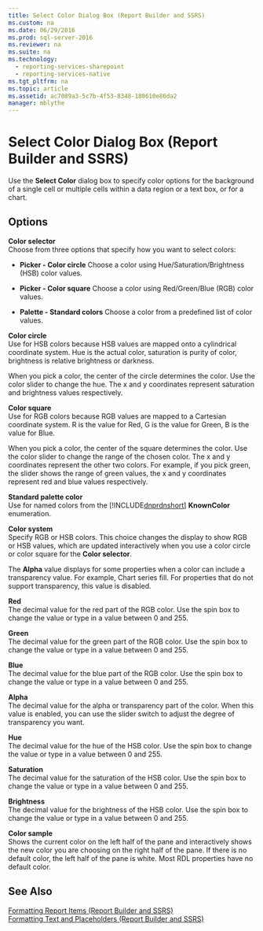 ```yaml
---
title: Select Color Dialog Box (Report Builder and SSRS)
ms.custom: na
ms.date: 06/29/2016
ms.prod: sql-server-2016
ms.reviewer: na
ms.suite: na
ms.technology: 
  - reporting-services-sharepoint
  - reporting-services-native
ms.tgt_pltfrm: na
ms.topic: article
ms.assetid: ac7089a3-5c7b-4f53-8348-180610e86da2
manager: mblythe
---
```

# Select Color Dialog Box (Report Builder and SSRS)
Use the **Select Color** dialog box to specify color options for the background of a single cell or multiple cells within a data region or a text box, or for a chart.  
  
## Options  
 **Color selector**  
 Choose from three options that specify how you want to select colors:  
  
-   **Picker - Color circle** Choose a color using Hue/Saturation/Brightness (HSB) color values.  
  
-   **Picker - Color square** Choose a color using Red/Green/Blue (RGB) color values.  
  
-   **Palette - Standard colors** Choose a color from a predefined list of color values.  
  
 **Color circle**  
 Use for HSB colors because HSB values are mapped onto a cylindrical coordinate system. Hue is the actual color, saturation is purity of color, brightness is relative brightness or darkness.  
  
 When you pick a color, the center of the circle determines the color. Use the color slider to change the hue. The x and y coordinates represent saturation and brightness values respectively.  
  
 **Color square**  
 Use for RGB colors because RGB values are mapped to a Cartesian coordinate system. R is the value for Red, G is the value for Green, B is the value for Blue.  
  
 When you pick a color, the center of the square determines the color. Use the color slider to change the range of the chosen color. The x and y coordinates represent the other two colors. For example, if you pick green, the slider shows the range of green values, the x and y coordinates represent red and blue values respectively.  
  
 **Standard palette color**  
 Use for named colors from the [!INCLUDE[dnprdnshort](../../Topics/TopicNameContainA/includes/dnprdnshort_md.md)] **KnownColor** enumeration.  
  
 **Color system**  
 Specify RGB or HSB colors. This choice changes the display to show RGB or HSB values, which are updated interactively when you use a color circle or color square for the **Color selector**.  
  
 The **Alpha** value displays for some properties when a color can include a transparency value. For example, Chart series fill. For properties that do not support transparency, this value is disabled.  
  
 **Red**  
 The decimal value for the red part of the RGB color. Use the spin box to change the value or type in a value between 0 and 255.  
  
 **Green**  
 The decimal value for the green part of the RGB color. Use the spin box to change the value or type in a value between 0 and 255.  
  
 **Blue**  
 The decimal value for the blue part of the RGB color. Use the spin box to change the value or type in a value between 0 and 255.  
  
 **Alpha**  
 The decimal value for the alpha or transparency part of the color. When this value is enabled, you can use the slider switch to adjust the degree of transparency you want.  
  
 **Hue**  
 The decimal value for the hue of the HSB color. Use the spin box to change the value or type in a value between 0 and 255.  
  
 **Saturation**  
 The decimal value for the saturation of the HSB color. Use the spin box to change the value or type in a value between 0 and 255.  
  
 **Brightness**  
 The decimal value for the brightness of the HSB color. Use the spin box to change the value or type in a value between 0 and 255.  
  
 **Color sample**  
 Shows the current color on the left half of the pane and interactively shows the new color you are choosing on the right half of the pane. If there is no default color, the left half of the pane is white. Most RDL properties have no default color.  
  
## See Also  
 [Formatting Report Items (Report Builder and SSRS)](../../Topics/TopicNameNotContainA/Formatting-Report-Items--Report-Builder-and-SSRS-.md)   
 [Formatting Text and Placeholders (Report Builder and SSRS)](../../Topics/TopicNameNotContainA/Formatting-Text-and-Placeholders--Report-Builder-and-SSRS-.md)